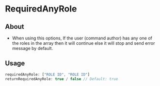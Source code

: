 # **RequiredAnyRole**
## **About**
* When using this options, If the user (command author) has any one of the roles in the array then it will continue else it will stop and send error message by default.
## **Usage**
```js
requiredAnyRole: ["ROLE ID", "ROLE ID"]
returnRequiredAnyRole: true / false // Default: true
```